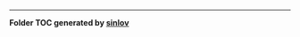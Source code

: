 
--------------


**Folder TOC generated by [sinlov](https://github.com/sinlov/markdown-folder-toc)**

